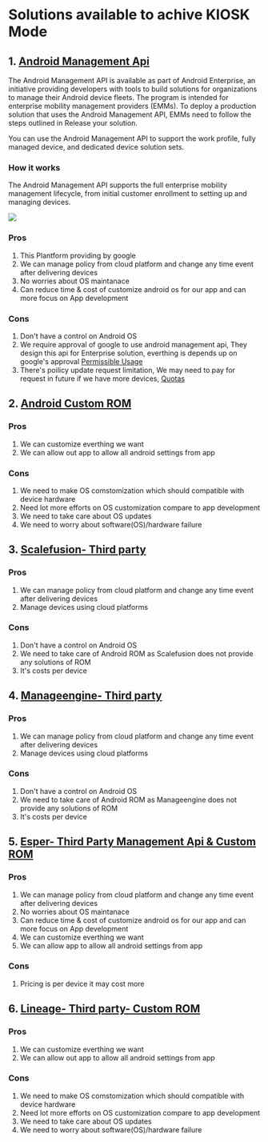 # Solutions available to achive KIOSK Mode

## 1. [Android Management Api](https://developers.google.com/android/management)  
The Android Management API is available as part of Android Enterprise, an initiative providing developers with tools to build solutions for organizations to manage their Android device fleets. The program is intended for enterprise mobility management providers (EMMs). To deploy a production solution that uses the Android Management API, EMMs need to follow the steps outlined in Release your solution.

You can use the Android Management API to support the work profile, fully managed device, and dedicated device solution sets.

### How it works
The Android Management API supports the full enterprise mobility management lifecycle, from initial customer enrollment to setting up and managing devices.


![](https://developers.google.com/android/management/images/android-management-api.png)

### Pros
1. This Plantform providing by google 
2. We can manage policy from cloud platform and change any time event after delivering devices 
3. No worries about OS maintanace 
4. Can reduce time & cost of customize android os for our app and can more focus on App development 

### Cons
1. Don't have a control on Android OS
2. We require approval of google to use android management api, They design this api for Enterprise solution, everthing is depends up on google's approval [Permissible Usage](https://developers.google.com/android/management/permissible-usage)
3. There's poilicy update request limitation, We may need to pay for request in future if we have more devices, [Quotas](https://developers.google.com/android/management/permissible-usage)


## 2. [Android Custom ROM](https://source.android.com)

### Pros
1. We can customize everthing we want 
2. We can allow out app to allow all android settings from app 

### Cons
1. We need to make OS comstomization which should compatible with device hardware
2. Need lot more efforts on OS customization compare to app development
3. We need to take care about OS updates
4. We need to worry about software(OS)/hardware failure 

## 3. [Scalefusion- Third party](https://scalefusion.com/features-overview)
### Pros
1. We can manage policy from cloud platform and change any time event after delivering devices 
2. Manage devices using cloud platforms
### Cons
1. Don't have a control on Android OS
2. We need to take care of Android ROM as Scalefusion does not provide any solutions of ROM
3. It's costs per device

## 4. [Manageengine- Third party](https://www.manageengine.com/mobile-device-management/features.html)
### Pros
1. We can manage policy from cloud platform and change any time event after delivering devices 
2. Manage devices using cloud platforms
### Cons
1. Don't have a control on Android OS
2. We need to take care of Android ROM as Manageengine does not provide any solutions of ROM
3. It's costs per device

## 5. [Esper- Third Party Management Api & Custom ROM](https://www.esper.io)
### Pros
1. We can manage policy from cloud platform and change any time event after delivering devices 
2. No worries about OS maintanace 
3. Can reduce time & cost of customize android os for our app and can more focus on App development 
4. We can customize everthing we want 
5. We can allow app to allow all android settings from app 

### Cons
1. Pricing is per device it may cost more 

## 6. [Lineage- Third party- Custom ROM](https://lineageos.org/)
### Pros
1. We can customize everthing we want 
2. We can allow out app to allow all android settings from app 

### Cons
1. We need to make OS comstomization which should compatible with device hardware
2. Need lot more efforts on OS customization compare to app development
3. We need to take care about OS updates
4. We need to worry about software(OS)/hardware failure 
                                
